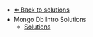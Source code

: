 - [⬅️ Back to solutions](../README.md)
- Mongo Db Intro   Solutions
  - [Solutions](./Solutions.md "Solutions")
